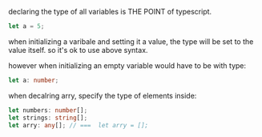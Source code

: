 declaring the type of all variables is THE POINT of typescript.

```ts
let a = 5;
```
when initializing a varibale and setting it a value, the type will be set to the value itself. so it's ok to use above syntax.

however when initializing an empty variable would have to be with type:
```ts
let a: number;
```

when decalring arry, specify the type of elements inside:
```ts
let numbers: number[];
let strings: string[];
let arry: any[]; // ===  let arry = [];
```